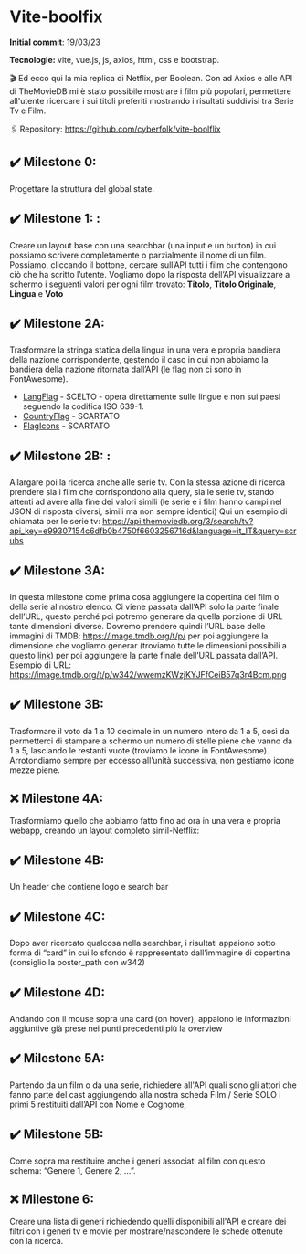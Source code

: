 # Vite-boolfix

**Initial commit**: 19/03/23

**Tecnologie:** vite, vue.js, js, axios, html, css e bootstrap.

🎬 Ed ecco qui la mia replica di Netflix, per Boolean.
Con ad Axios e alle API di TheMovieDB mi è stato possibile mostrare i film più popolari, permettere all'utente ricercare i sui titoli preferiti mostrando i risultati suddivisi tra Serie Tv e Film.

🖇️ Repository:
https://github.com/cyberfolk/vite-boolflix

## :heavy_check_mark: Milestone 0:

Progettare la struttura del global state.

## :heavy_check_mark: Milestone 1: :

Creare un layout base con una searchbar (una input e un button) in cui possiamo scrivere completamente o parzialmente il nome di un film. Possiamo, cliccando il bottone, cercare sull’API tutti i film che contengono ciò che ha scritto l’utente. Vogliamo dopo la risposta dell’API visualizzare a schermo i seguenti valori per ogni film trovato: **Titolo**, **Titolo Originale**, **Lingua** e **Voto**

## :heavy_check_mark: Milestone 2A:

Trasformare la stringa statica della lingua in una vera e propria bandiera della nazione corrispondente, gestendo il caso in cui non abbiamo la bandiera della nazione ritornata dall’API (le flag non ci sono in FontAwesome).

- [LangFlag](https://www.npmjs.com/package/vue-lang-code-flags) - SCELTO - opera direttamente sulle lingue e non sui paesi seguendo la codifica ISO 639-1.
- [CountryFlag](https://github.com/ubaldop/vue-country-flag) - SCARTATO
- [FlagIcons](https://www.vuescript.com/260-flag-icons/) - SCARTATO

## :heavy_check_mark: Milestone 2B: :

Allargare poi la ricerca anche alle serie tv. Con la stessa azione di ricerca prendere sia i film che corrispondono alla query, sia le serie tv, stando attenti ad avere alla fine dei valori simili (le serie e i film hanno campi nel JSON di risposta diversi, simili ma non sempre identici) Qui un esempio di chiamata per le serie tv: https://api.themoviedb.org/3/search/tv?api_key=e99307154c6dfb0b4750f6603256716d&language=it_IT&query=scrubs

## :heavy_check_mark: Milestone 3A:

In questa milestone come prima cosa aggiungere la copertina del film o della serie al nostro elenco. Ci viene passata dall’API solo la parte finale dell’URL, questo perché poi potremo generare da quella porzione di URL tante dimensioni diverse. Dovremo prendere quindi l’URL base delle immagini di TMDB: https://image.tmdb.org/t/p/ per poi aggiungere la dimensione che vogliamo generar (troviamo tutte le dimensioni possibili a questo [link](https://www.themoviedb.org/talk/53c11d4ec3a3684cf4006400)) per poi aggiungere la parte finale dell’URL passata dall’API. Esempio di URL: https://image.tmdb.org/t/p/w342/wwemzKWzjKYJFfCeiB57q3r4Bcm.png

## :heavy_check_mark: Milestone 3B:

Trasformare il voto da 1 a 10 decimale in un numero intero da 1 a 5, così da permetterci di stampare a schermo un numero di stelle piene che vanno da 1 a 5, lasciando le restanti vuote (troviamo le icone in FontAwesome). Arrotondiamo sempre per eccesso all’unità successiva, non gestiamo icone mezze piene.

## :x: Milestone 4A:

Trasformiamo quello che abbiamo fatto fino ad ora in una vera e propria webapp, creando un layout completo simil-Netflix:

## :heavy_check_mark: Milestone 4B:

Un header che contiene logo e search bar

## :heavy_check_mark: Milestone 4C:

Dopo aver ricercato qualcosa nella searchbar, i risultati appaiono sotto forma di “card” in cui lo sfondo è rappresentato dall’immagine di copertina (consiglio la poster_path con w342)

## :heavy_check_mark: Milestone 4D:

Andando con il mouse sopra una card (on hover), appaiono le informazioni aggiuntive già prese nei punti precedenti più la overview

## :heavy_check_mark: Milestone 5A:

Partendo da un film o da una serie, richiedere all'API quali sono gli attori che fanno parte del cast aggiungendo alla nostra scheda Film / Serie SOLO i primi 5 restituiti dall’API con Nome e Cognome,

## :heavy_check_mark: Milestone 5B:

Come sopra ma restituire anche i generi associati al film con questo schema: “Genere 1, Genere 2, …”.

## :x: Milestone 6:

Creare una lista di generi richiedendo quelli disponibili all'API e creare dei filtri con i generi tv e movie per mostrare/nascondere le schede ottenute con la ricerca.

